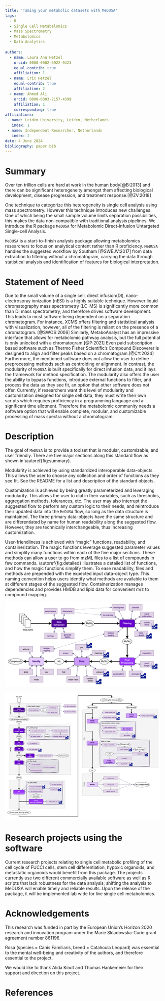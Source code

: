 ```yaml
---
title: 'Taming your metabolic datasets with MeDUSA'
tags:
  - R
  - Single Cell Metabalomics
  - Mass Spectrometry
  - Metabolomics
  - Data Analytics

authors:
  - name: Laura Ann Hetzel
    orcid: 0000-0002-6922-9423
    equal-contrib: true
    affiliation: 1
  - name: Eric Hetzel
    equal-contrib: true
    affiliation: 2
  - name: Ahmed Ali
    orcid: 0000-0003-2157-4399
    affiliation: 1
    corresponding: true
affiliations:
 - name: Leiden University, Leiden, Netherlands
   index: 1
 - name: Independent Researcher, Netherlands
   index: 2
date: 4 June 2024
bibliography: paper.bib
---
```


# Summary
Over ten trillion cells are hard at work in the human body[@B:2013] and there can be significant heterogeneity amongst them affecting biological development, disease progression, and treatment response.[@ZV:2018]

One technique to categorize this heterogeneity is single cell analysis using mass spectrometry. However this technique introduces new challenges. One of which being the small sample volume limits separation possibilities, this makes the data non-compatible with traditional analysis pipelines. We introduce the R package `MeDUSA` for Metabolomic Direct-infusion Untargeted Single-cell Analysis.

`MeDUSA` is a start-to-finish analysis package allowing metabolomics researchers to focus on analytical content rather than R proficiency. `MeDUSA` handles the suggested workflow by Southam [@SWEJV:2017] from data extraction to filtering without a chromatogram, carrying the data through statistical analysis and identification of features for biological interpretation.

# Statement of Need
Due to the small volume of a single cell, direct infusion(DI), nano-electrospray ionization (nESI) is a highly suitable technique. However liquid chromatography mass spectrometry (LC-MS) is significantly more common than DI mass spectrometry, and therefore drives software development. This leads to most software being dependent on a separation chromatogram. For instance, XCMS offers filtering and statistical analysis with visualization, however, all of the filtering is reliant on the presence of a chromatogram. [@SWOS:2006] Similarly, MetaboAnalyst has an impressive interface that allows for metabolomic pathway analysis, but the full potential is only unlocked with a chromatogram.[@P:2021] Even paid subscription based software such as Thermo Fisher Scientific’s Compound Discoverer is designed to align and filter peaks based on a chromatogram.[@CY:2024] Furthermore, the mentioned software does not allow the user to define preprocessing methods such as centroiding or alignment. In contrast, the modularity of `MeDUSA` is built specifically for direct infusion data, and it lays the framework for method specification. The modularity also offers the user the ability to bypass functions, introduce external functions to filter, and process the data as they see fit, an option that other software does not offer. Currently, if researchers want this level of modularity and customization designed for single cell data, they must write their own scripts which requires proficiency in a programming language and a significant time allotment. Therefore the metabolomic community needs a software option that will enable complete, modular, and customizable processing of mass spectra without a chromatogram.

# Description
The goal of `MeDUSA` is to provide a toolset that is modular, customizable, and user friendly. There are five major sections along this standard flow as shown in \autoref{fig:summary}.

Modularity is achieved by using standardized interoperable data-objects. This allows the user to choose any collection and order of functions as they see fit.  See the README for a list and description of the standard objects.

Customization is achieved by being greatly parameterized and leveraging modularity. This allows the user to dial in their variables, such as thresholds, aggregation methods, tolerances, etc. The user may also interrupt the suggested flow to perform any custom logic to their needs, and reintroduce their updated data into the `MeDUSA` flow, so long as the data structure is maintained. The three primary data-objects have the same structure and are differentiated by name for human readability along the suggested flow. However, they are technically interchangeable, thus increasing customization.

User-friendliness is achieved with “magic” functions, readability, and containerization. The magic functions leverage suggested parameter values and simplify many functions within each of the five major sections. These methods can allow a user to go from mzML files to a list of compounds in few commands. \autoref{fig:detailed} illustrates a detailed list of functions, and how the magic functions simplify them. To ease readability, files and methods are prepended with the expected input data-object type. This naming convention helps users identify what methods are available to them at different stages of the suggested flow. Containerization manages dependencies and provides HMDB and lipid data for convenient m/z to compound mapping.

![Map of the five sections of MeDUSA and the capabilities of each section. The bold arrows indicate a suggested workflow. The dashed arrows indicate references. The circled text indicated the object data type. The plot symbol indicates the function may output a plot.\label{fig:summary}](medusa-medusa.png)

![Detailed suggested flow and function map. Note the “magic” functions which aggregate similar functions for user ease. The bold arrows indicate a suggested workflow. The circled text indicated the object data type. The plot symbol indicates the function may output a plot. \label{fig:detailed}](medusa-medusa_detailed.png)

# Research projects using the software

Current research projects relating to single cell metabolic profiling of the cell cycle of FUCCI cells, stem cell differentiation, hypoxic organoids, and metastatic organoids would benefit from this package. The projects currently use two different commercially available software as well as R scripts that lack robustness for the data analysis; shifting the analysis to MeDUSA will enable timely and reliable results. Upon the release of the package, it will be implemented lab wide for live single cell metabolomics.

# Acknowledgements

This research was funded in part by the European Union’s Horizon 2020 research and innovation program under the Marie Skladowska-Curie grant agreement number 861196.

Rosa (species = Canis Familiaris, breed = Catahoula Leopard) was essential to the mental well-being and creativity of the authors, and therefore essential to the project.

We would like to thank Alida Kindt and Thomas Hankemeier for their support and direction on this project.

# References
